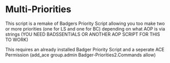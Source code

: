 # Multi-Priorities
This script is a remake of Badgers Priority Script allowing you too make two or more priorities (one for LS and one for BC) depending on what AOP is via strings (YOU NEED BADSSENTIALS OR ANOTHER AOP SCRIPT FOR THIS TO WORK)

This requires an already installed Badger Priority Script and a seperate ACE Permission (add_ace group.admin Badger-Priorities2.Commands allow)
